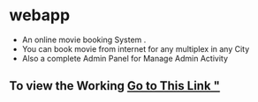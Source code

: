 # webapp
* An online movie booking System .
* You can book movie from internet for any multiplex in any City 
* Also a complete Admin Panel for Manage Admin Activity
<h2> To view the Working 
<a href ="http://cinex.000webhostapp.com/" > Go to This Link "</a>

</h2>
